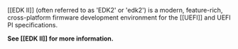 [[EDK II]] (often referred to as 'EDK2' or 'edk2') is a modern, feature-rich, cross-platform firmware development environment for the [[UEFI]] and UEFI PI specifications.

**See [[EDK II]] for more information.**